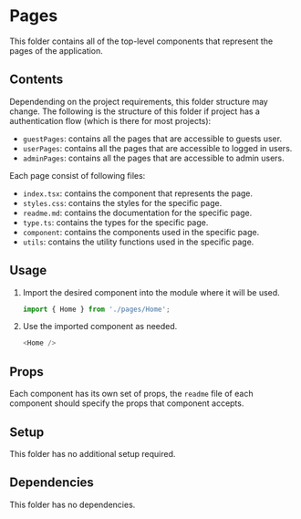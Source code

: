 # Pages

This folder contains all of the top-level components that represent the pages of the application.

## Contents

Dependending on the project requirements, this folder structure may change. The following is the structure of this folder if project has a authentication flow (which is there for most projects):

- `guestPages`: contains all the pages that are accessible to guests user.
- `userPages`: contains all the pages that are accessible to logged in users.
- `adminPages`: contains all the pages that are accessible to admin users.

Each page consist of following files:

- `index.tsx`: contains the component that represents the page.
- `styles.css`: contains the styles for the specific page.
- `readme.md`: contains the documentation for the specific page.
- `type.ts`: contains the types for the specific page.
- `component`: contains the components used in the specific page.
- `utils`: contains the utility functions used in the specific page.

## Usage

1. Import the desired component into the module where it will be used.
   ```javascript
   import { Home } from './pages/Home';
   ```
2. Use the imported component as needed.
   ```javascript
   <Home />
   ```

## Props

Each component has its own set of props, the `readme` file of each component should specify the props that component accepts.

## Setup

This folder has no additional setup required.

## Dependencies

This folder has no dependencies.
